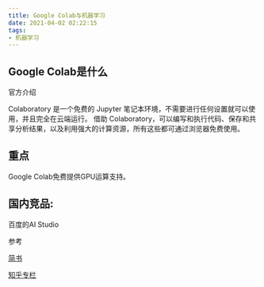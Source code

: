 ```yaml
---
title: Google Colab与机器学习
date: 2021-04-02 02:22:15
tags:
- 机器学习
---
```

## Google Colab是什么

官方介绍

Colaboratory 是一个免费的 Jupyter 笔记本环境，不需要进行任何设置就可以使用，并且完全在云端运行。
借助 Colaboratory，可以编写和执行代码、保存和共享分析结果，以及利用强大的计算资源，所有这些都可通过浏览器免费使用。

## 重点

Google Colab免费提供GPU运算支持。

## 国内竞品:

百度的AI Studio

参考

[简书](https://www.jianshu.com/p/a42d69568966)

[知乎专栏](https://zhuanlan.zhihu.com/p/33344222)